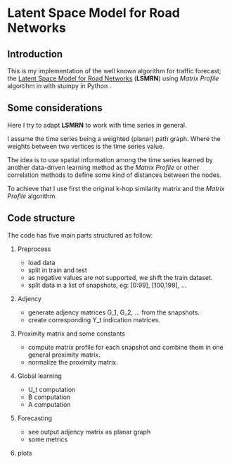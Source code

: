 # Latent Space Model for Road Networks

## Introduction
This is my implementation of the well known algorithm for traffic forecast; the [Latent Space Model for Road Networks](http://www-scf.usc.edu/~dingxiod/Papers/deng-kdd16.pdf) (**LSMRN**) using _Matrix Profile_ algortihm in with stumpy in Python .

## Some considerations
Here I try to adapt **LSMRN** to work with time series in general.

I assume the time series being a weighted (planar) path graph. Where the weights between two vertices is the time series value.

The idea is to use spatial information among the time series learned by another data-driven learning method as the _Matrix Profile_ or other correlation methods to define some kind of distances between the nodes.

To achieve that I use first the original k-hop similarity matrix and the _Matrix Profile_ algorithm.

## Code structure
The code has five main parts structured as follow:

1. Preprocess
   - load data
   - split in train and test
   - as negative values are not supported, we shift the train dataset.
   - split data in a list of snapshots, eg: [0:99], [100,199], ...
   
2. Adjency
   - generate adjency matrices G_1, G_2, ... from the snapshots.
   - create corresponding Y_t indication matrices. 
   

3. Proximity matrix and some constants
   - compute matrix profile for each snapshot and combine them in one general proximity matrix.
   - normalize the proximity matrix.
  
4. Global learning
   - U_t computation
   - B computation
   - A computation

5. Forecasting
   - see output adjency matrix as planar graph
   - some metrics

6. plots